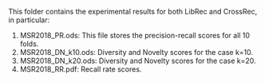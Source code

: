 This folder contains the experimental results for both LibRec and CrossRec, in particular:

1. MSR2018_PR.ods: This file stores the precision-recall scores for all 10 folds.
2. MSR2018_DN_k10.ods: Diversity and Novelty scores for the case k=10.
3. MSR2018_DN_k20.ods: Diversity and Novelty scores for the case k=20.
4. MSR2018_RR.pdf: Recall rate scores.
